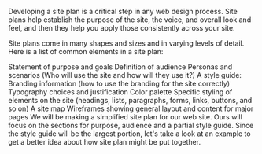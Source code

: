 Developing a site plan is a critical step in any web design process. Site plans help establish the purpose of the site, the voice, and overall look and feel, and then they help you apply those consistently across your site.

Site plans come in many shapes and sizes and in varying levels of detail. Here is a list of common elements in a site plan:

Statement of purpose and goals
Definition of audience
Personas and scenarios (Who will use the site and how will they use it?)
A style guide:
Branding information (how to use the branding for the site correctly)
Typography choices and justification
Color palette
Specific styling of elements on the site (headings, lists, paragraphs, forms, links, buttons, and so on)
A site map
Wireframes showing general layout and content for major pages
We will be making a simplified site plan for our web site. Ours will focus on the sections for purpose, audience and a partial style guide. Since the style guide will be the largest portion, let's take a look at an example to get a better idea about how site plan might be put together.